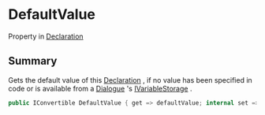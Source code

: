 # DefaultValue

Property in [Declaration](/api/csharp/yarn.compiler.declaration.md)

## Summary


Gets the default value of this  <a href="yarn.compiler.declaration.md">Declaration</a> , if no
value has been specified in code or is available from a  <a href="yarn.dialogue.md">Dialogue</a> 's  <a href="yarn.ivariablestorage.md">IVariableStorage</a> .


```csharp
public IConvertible DefaultValue { get => defaultValue; internal set => defaultValue = value; }
```

